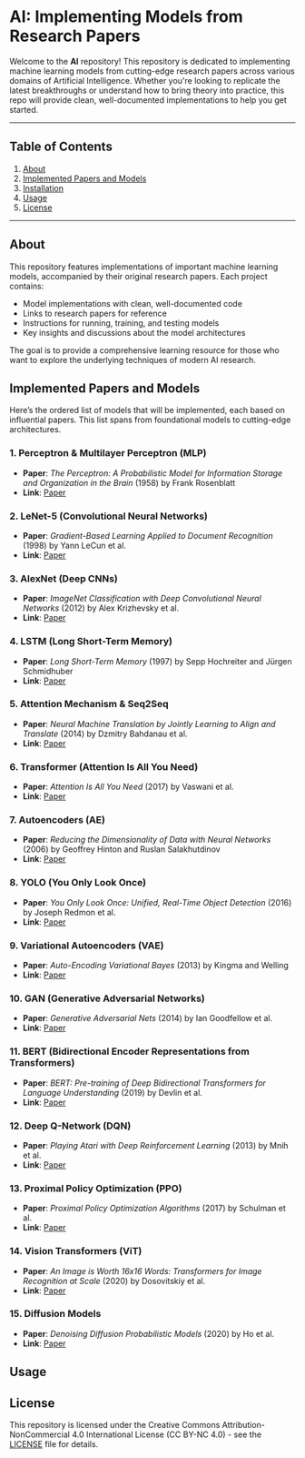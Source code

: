 # AI: Implementing Models from Research Papers

Welcome to the **AI** repository! This repository is dedicated to implementing machine learning models from cutting-edge research papers across various domains of Artificial Intelligence. Whether you're looking to replicate the latest breakthroughs or understand how to bring theory into practice, this repo will provide clean, well-documented implementations to help you get started.

---

## Table of Contents

1. [About](#about)
2. [Implemented Papers and Models](#implemented-papers-and-models)
3. [Installation](#installation)
4. [Usage](#usage)
6. [License](#license)

---

## About

This repository features implementations of important machine learning models, accompanied by their original research papers. Each project contains:
- Model implementations with clean, well-documented code
- Links to research papers for reference
- Instructions for running, training, and testing models
- Key insights and discussions about the model architectures

The goal is to provide a comprehensive learning resource for those who want to explore the underlying techniques of modern AI research.


## Implemented Papers and Models

Here’s the ordered list of models that will be implemented, each based on influential papers. This list spans from foundational models to cutting-edge architectures.

### 1. **Perceptron & Multilayer Perceptron (MLP)**
   - **Paper**: *The Perceptron: A Probabilistic Model for Information Storage and Organization in the Brain* (1958) by Frank Rosenblatt  
   - **Link**: [Paper](https://www.sciencedirect.com/science/article/pii/S0893608008001905)

### 2. **LeNet-5 (Convolutional Neural Networks)**
   - **Paper**: *Gradient-Based Learning Applied to Document Recognition* (1998) by Yann LeCun et al.  
   - **Link**: [Paper](http://yann.lecun.com/exdb/lenet/)

### 3. **AlexNet (Deep CNNs)**
   - **Paper**: *ImageNet Classification with Deep Convolutional Neural Networks* (2012) by Alex Krizhevsky et al.  
   - **Link**: [Paper](https://papers.nips.cc/paper/2012/hash/c399862d3b9d6b76c8436e924a68c45b-Abstract.html)

### 4. **LSTM (Long Short-Term Memory)**
   - **Paper**: *Long Short-Term Memory* (1997) by Sepp Hochreiter and Jürgen Schmidhuber  
   - **Link**: [Paper](https://www.bioinf.jku.at/publications/older/2604.pdf)

### 5. **Attention Mechanism & Seq2Seq**
   - **Paper**: *Neural Machine Translation by Jointly Learning to Align and Translate* (2014) by Dzmitry Bahdanau et al.  
   - **Link**: [Paper](https://arxiv.org/abs/1409.0473)

### 6. **Transformer (Attention Is All You Need)**
   - **Paper**: *Attention Is All You Need* (2017) by Vaswani et al.  
   - **Link**: [Paper](https://arxiv.org/abs/1706.03762)

### 7. **Autoencoders (AE)**
   - **Paper**: *Reducing the Dimensionality of Data with Neural Networks* (2006) by Geoffrey Hinton and Ruslan Salakhutdinov  
   - **Link**: [Paper](https://www.science.org/doi/10.1126/science.1127647)

### 8. **YOLO (You Only Look Once)**
   - **Paper**: *You Only Look Once: Unified, Real-Time Object Detection* (2016) by Joseph Redmon et al.  
   - **Link**: [Paper](https://arxiv.org/abs/1506.02640)

### 9. **Variational Autoencoders (VAE)**
   - **Paper**: *Auto-Encoding Variational Bayes* (2013) by Kingma and Welling  
   - **Link**: [Paper](https://arxiv.org/abs/1312.6114)

### 10. **GAN (Generative Adversarial Networks)**
   - **Paper**: *Generative Adversarial Nets* (2014) by Ian Goodfellow et al.  
   - **Link**: [Paper](https://arxiv.org/abs/1406.2661)

### 11. **BERT (Bidirectional Encoder Representations from Transformers)**
   - **Paper**: *BERT: Pre-training of Deep Bidirectional Transformers for Language Understanding* (2019) by Devlin et al.  
   - **Link**: [Paper](https://arxiv.org/abs/1810.04805)

### 12. **Deep Q-Network (DQN)**
   - **Paper**: *Playing Atari with Deep Reinforcement Learning* (2013) by Mnih et al.  
   - **Link**: [Paper](https://arxiv.org/abs/1312.5602)

### 13. **Proximal Policy Optimization (PPO)**
   - **Paper**: *Proximal Policy Optimization Algorithms* (2017) by Schulman et al.  
   - **Link**: [Paper](https://arxiv.org/abs/1707.06347)

### 14. **Vision Transformers (ViT)**
   - **Paper**: *An Image is Worth 16x16 Words: Transformers for Image Recognition at Scale* (2020) by Dosovitskiy et al.  
   - **Link**: [Paper](https://arxiv.org/abs/2010.11929)

### 15. **Diffusion Models**
   - **Paper**: *Denoising Diffusion Probabilistic Models* (2020) by Ho et al.  
   - **Link**: [Paper](https://arxiv.org/abs/2006.11239)


## Usage


## License

This repository is licensed under the Creative Commons Attribution-NonCommercial 4.0 International License (CC BY-NC 4.0) - see the [LICENSE](LICENSE) file for details.